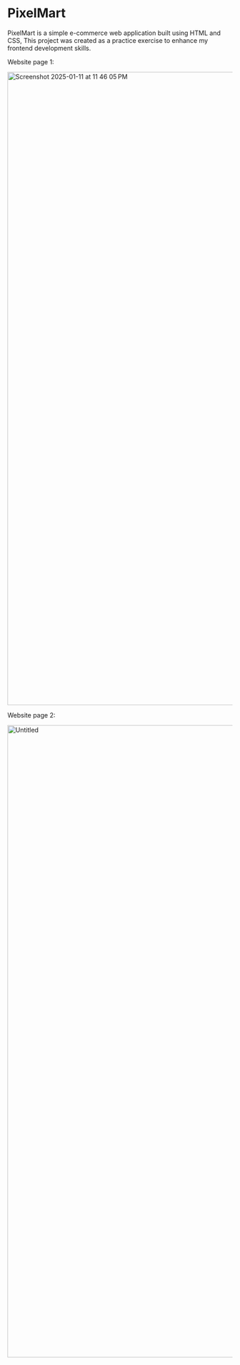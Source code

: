 # PixelMart

PixelMart is a simple e-commerce web application built using HTML and CSS, This project was created as a practice exercise to enhance my frontend development skills.

Website page 1:

<img width="1419" alt="Screenshot 2025-01-11 at 11 46 05 PM" src="https://github.com/user-attachments/assets/d27d8a8f-cbe2-4d40-8389-d52cb1683a15" />

Website page 2:

<img width="1417" alt="Untitled" src="https://github.com/user-attachments/assets/5cdc7e74-0327-4691-bf9f-5adb791d0213" />
